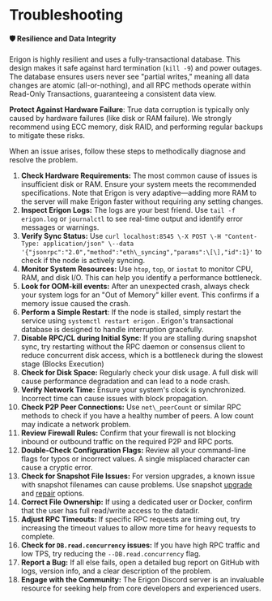 # Troubleshooting

#### 🛡️ Resilience and Data Integrity

Erigon is highly resilient and uses a fully-transactional database. This design makes it safe against hard termination (`kill -9`) and power outages. The database ensures users never see "partial writes," meaning all data changes are atomic (all-or-nothing), and all RPC methods operate within Read-Only Transactions, guaranteeing a consistent data view.

**Protect Against Hardware Failure**: True data corruption is typically only caused by hardware failures (like disk or RAM failure). We strongly recommend using ECC memory, disk RAID, and performing regular backups to mitigate these risks.

When an issue arises, follow these steps to methodically diagnose and resolve the problem.

1. **Check Hardware Requirements:** The most common cause of issues is insufficient disk or RAM. Ensure your system meets the recommended specifications. Note that Erigon is very adaptive—adding more RAM to the server will make Erigon faster without requiring any setting changes.
2. **Inspect Erigon Logs:** The logs are your best friend. Use `tail -f erigon.log` or `journalctl` to see real-time output and identify error messages or warnings.
3. **Verify Sync Status:** Use `curl localhost:8545 \-X POST \-H "Content-Type: application/json" \--data '{"jsonrpc":"2.0","method":"eth\_syncing","params":\[\],"id":1}'` to check if the node is actively syncing.
4. **Monitor System Resources:** Use `htop`, `top`, or `iostat` to monitor CPU, RAM, and disk I/O. This can help you identify a performance bottleneck.
5. **Look for OOM-kill events:** After an unexpected crash, always check your system logs for an "Out of Memory" killer event. This confirms if a memory issue caused the crash.
6. **Perform a Simple Restart**: If the node is stalled, simply restart the service using `systemctl restart erigon` . Erigon's transactional database is designed to handle interruption gracefully.
7. **Disable RPC/CL during Initial Sync**: If you are stalling during snapshot sync, try restarting without the RPC daemon or consensus client to reduce concurrent disk access, which is a bottleneck during the slowest stage (Blocks Execution)
8. **Check for Disk Space:** Regularly check your disk usage. A full disk will cause performance degradation and can lead to a node crash.
9. **Verify Network Time:** Ensure your system's clock is synchronized. Incorrect time can cause issues with block propagation.
10. **Check P2P Peer Connections:** Use `net\_peerCount` or similar RPC methods to check if you have a healthy number of peers. A low count may indicate a network problem.
11. **Review Firewall Rules:** Confirm that your firewall is not blocking inbound or outbound traffic on the required P2P and RPC ports.
12. **Double-Check Configuration Flags:** Review all your command-line flags for typos or incorrect values. A single misplaced character can cause a cryptic error.
13. **Check for Snapshot File Issues:** For version upgrades, a known issue with snapshot filenames can cause problems. Use snapshot [upgrade](../getting-started/installation/upgrading.md#snapshots-upgrade-options) and [repair](../getting-started/installation/upgrading.md#managing-your-data) options.
14. **Correct File Ownership:** If using a dedicated user or Docker, confirm that the user has full read/write access to the datadir.
15. **Adjust RPC Timeouts:** If specific RPC requests are timing out, try increasing the timeout values to allow more time for heavy requests to complete.
16. **Check for `DB.read.concurrency` issues:** If you have high RPC traffic and low TPS, try reducing the `--DB.read.concurrency` flag.
17. **Report a Bug:** If all else fails, open a detailed bug report on GitHub with logs, version info, and a clear description of the problem.
18. **Engage with the Community:** The Erigon Discord server is an invaluable resource for seeking help from core developers and experienced users.
